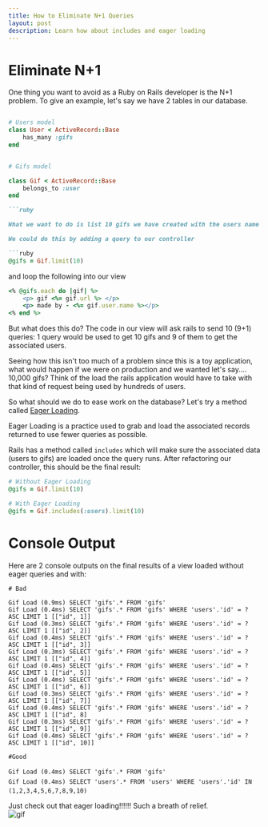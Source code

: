 ```yaml
---
title: How to Eliminate N+1 Queries
layout: post
description: Learn how about includes and eager loading
---
```


# Eliminate N+1

One thing you want to avoid as a Ruby on Rails developer is the N+1 problem. To give an example, let's say we have 2 tables in our database.

```ruby

# Users model
class User < ActiveRecord::Base
	has_many :gifs
end


# Gifs model

class Gif < ActiveRecord::Base
	belongs_to :user
end

```ruby

What we want to do is list 10 gifs we have created with the users name and which gif they made.

We could do this by adding a query to our controller

```ruby
@gifs = Gif.limit(10)

```
and loop the following into our view

```ruby
<% @gifs.each do |gif| %>
	<p> gif <%= gif.url %> </p>
	<p> made by - <%= gif.user.name %></p>
<% end %>

```

But what does this do?  The code in our view will ask rails to send 10 (9+1) queries: 1 query would be used to get 10 gifs and 9 of them to get the associated users.

Seeing how this isn't too much of a problem since this is a toy application, what would happen if we were on production and we wanted let's say.... 10,000 gifs? Think of the load the rails application would have to take with that kind of request being used by hundreds of users.

So what should we do to ease work on the database? Let's try a method called <a href="https://guides.rubyonrails.org/active_record_querying.html#eager-loading-associations"> Eager Loading</a>.


Eager Loading is a practice used to grab and load the associated records returned to use fewer queries as possible.

Rails has a method called ```includes``` which will make sure the associated data (users to gifs) are loaded once the query runs. After refactoring our controller, this should be the final result:

```ruby
# Without Eager Loading
@gifs = Gif.limit(10)

# With Eager Loading
@gifs = Gif.includes(:users).limit(10)
```


# Console Output

Here are 2 console outputs on the final results of a view loaded  without eager queries and with:

```
# Bad

Gif Load (0.9ms) SELECT 'gifs'.* FROM 'gifs'
Gif Load (0.4ms) SELECT 'gifs'.* FROM 'gifs' WHERE 'users'.'id' = ?  ASC LIMIT 1 [["id", 1]]
Gif Load (0.3ms) SELECT 'gifs'.* FROM 'gifs' WHERE 'users'.'id' = ?  ASC LIMIT 1 [["id", 2]]
Gif Load (0.4ms) SELECT 'gifs'.* FROM 'gifs' WHERE 'users'.'id' = ? ASC LIMIT 1 [["id", 3]]
Gif Load (0.3ms) SELECT 'gifs'.* FROM 'gifs' WHERE 'users'.'id' = ?  ASC LIMIT 1 [["id", 4]]    
Gif Load (0.4ms) SELECT 'gifs'.* FROM 'gifs' WHERE 'users'.'id' = ?  ASC LIMIT 1 [["id", 5]]
Gif Load (0.4ms) SELECT 'gifs'.* FROM 'gifs' WHERE 'users'.'id' = ?  ASC LIMIT 1 [["id", 6]]
Gif Load (0.3ms) SELECT 'gifs'.* FROM 'gifs' WHERE 'users'.'id' = ?  ASC LIMIT 1 [["id", 7]]
Gif Load (0.4ms) SELECT 'gifs'.* FROM 'gifs' WHERE 'users'.'id' = ? ASC LIMIT 1 [["id", 8]
Gif Load (0.3ms) SELECT 'gifs'.* FROM 'gifs' WHERE 'users'.'id' = ?  ASC LIMIT 1 [["id", 9]]    
Gif Load (0.4ms) SELECT 'gifs'.* FROM 'gifs' WHERE 'users'.'id' = ?  ASC LIMIT 1 [["id", 10]]
```


```
#Good

Gif Load (0.4ms) SELECT 'gifs'.* FROM 'gifs'
Gif Load (0.4ms) SELECT 'users'.* FROM 'users' WHERE 'users'.'id' IN (1,2,3,4,5,6,7,8,9,10)

```


Just check out that eager loading!!!!!! Such a breath of relief. <br>
<img src="https://media.giphy.com/media/1ofR3QioNy264/giphy.gif" alt="gif">

